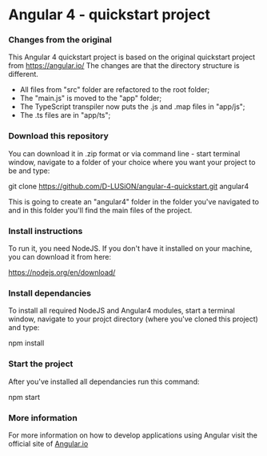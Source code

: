 # Angular 4 - quickstart project

### Changes from the original

This Angular 4 quickstart project is based on the original quickstart project from https://angular.io/ The changes are that the directory structure is different.
 - All files from "src" folder are refactored to the root folder;
 - The "main.js" is moved to the "app" folder;
 - The TypeScript transpiler now puts the .js and .map files in "app/js";
 - The .ts files are in "app/ts";
 
### Download this repository

You can download it in .zip format or via command line - start terminal window, navigate to a folder of your choice where you want your project to be and type:

git clone https://github.com/D-LUSiON/angular-4-quickstart.git angular4

This is going to create an "angular4" folder in the folder you've navigated to and in this folder you'll find the main files of the project.

### Install instructions

To run it, you need NodeJS. If you don't have it installed on your machine, you can download it from here:

https://nodejs.org/en/download/

### Install dependancies

To install all required NodeJS and Angular4 modules, start a terminal window, navigate to your projct directory (where you've cloned this project) and type:

npm install

### Start the project

After you've installed all dependancies run this command:

npm start

### More information

For more information on how to develop applications using Angular visit the official site of [Angular.io](https://angular.io/docs/ts/latest/quickstart.html)

